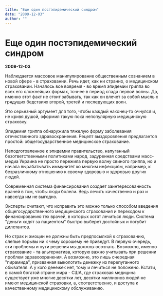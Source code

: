```yaml
---
title: "Еще один постэпидемический синдром"
date: "2009-12-03"
author: ""
---
```


# Еще один постэпидемический синдром

**2009-12-03** 

Наблюдается массовое манипулирование общественным сознанием в новой сфере - в страховании. Речь идет, как ни странно, о медицинском страховании. Началось все вовремя - во время эпидемии гриппа во всех его сложнейших формах, точнее в период спада первой волны. Да, именно этот факт не стоит забывать, так как он влечет за собой мысль о грядущих бедствиях второй, третей и последующих волн.

Это серьезный аргумент для того, чтобы каждый наконец-то очнулся и, не кривя душой, оформил такую пока непопулярную медицинскую страховку.

Эпидемия гриппа обнаружила тяжелую форму заболевания отечественного здравоохранения. Рецепт выздоровления предлагается простой: общегосударственное медицинское страхование.

Неподготовленное к эпидемии правительство, напуганный безответственными политиками народ, задуренная средствами масс-медиа Украина не просто пережила первую волну свиного гриппа, но и начала вырабатывать иммунитет ко многим инфекциям, например, к безразличному отношению к своему здоровью и здоровью других людей.

Современная система финансирования создает заинтересованность врачей в том, чтобы люди болели. Ведь лечить качественно и раз и навсегда им не выгодно.

Эксперты считают, что исправить это можно только способом введения общегосударственного медицинского страхования и переходом к финансированию тех врачей, в которых хотят лечиться люди. Система "деньги ходят за пациентом" быстро выберет достойных и погубит дилетантов.

Но страх и эмоции не должны быть предпосылкой к страхованию, слепые порывы ни к чему хорошему не приведут. В первую очередь, эти проблемы и пути решения мы должны осознать. Возможно, именно страхование - та альтернатива, которую важно учитывать при решении проблем здравоохранения. А возможно, это лишь очередная "пирамида", призванная выколотить денежку из перепуганного обывателя. А у кого денежек нет, тому и лечиться не положено. Кстати, в самой богатой стране мира - США, где страховая медицина существует уже многие десятки лет, десятки миллионов людей не имеют медицинской страховки, а, соответственно, и доступа к качественному медицинскому обслуживанию.